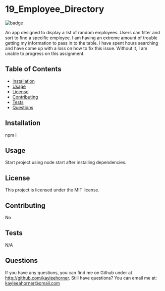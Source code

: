 # 19_Employee_Directory
![badge](https://img.shields.io/badge/license-MIT-blue)

An app designed to display a list of random employees. Users can filter and sort to find a specific employee. I am having an extreme amount of trouble getting my information to pass in to the table. I have spent hours searching and have come up with a loss on how to fix this issue. Without it, I am unable to progress on this assignment.

## Table of Contents
* [Installation](#Installation)
* [Usage](#Usage)
* [License](#License)
* [Contributing](#Contributing)
* [Tests](#Tests)
* [Questions](#Questions)


## Installation
npm i

## Usage
Start project using node start after installing dependencies. 

## License
This project is licensed under the MIT license.

## Contributing
No

## Tests
N/A

## Questions
If you have any questions, you can find me on Github under at http://github.com/kayleehorner. Still have questions? You can email me at: kayleeahorner@gmail.com
